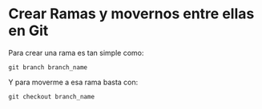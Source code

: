 # Crear Ramas y movernos entre ellas en Git

Para crear una rama es tan simple como:

```
git branch branch_name
```

Y para moverme a esa rama basta con:

```
git checkout branch_name
```